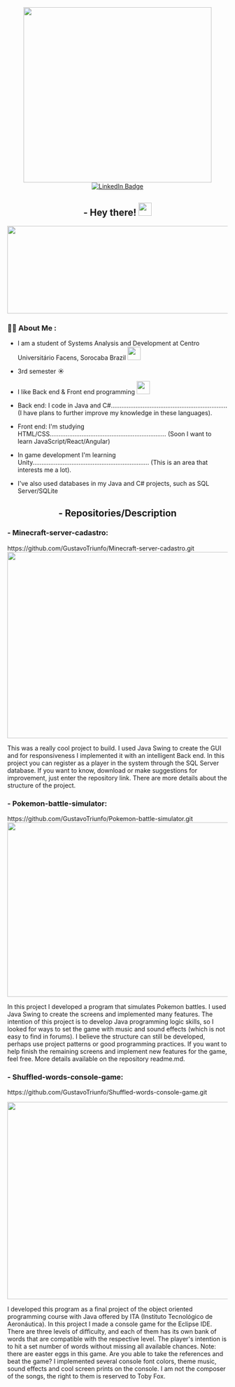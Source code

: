 <div id="header" align="center">
  <img src="https://goofy-goldstine-0f8bb1.netlify.app/img/web.gif" width="430" height="400"/>
</div>
<div id="badges" align="center">
  <a href="https://www.linkedin.com/in/gustavo-costa-de-andrade-7b255b20b/">
    <img src="https://img.shields.io/badge/LinkedIn-blue?style=for-the-badge&logo=linkedin&logoColor=white" alt="LinkedIn Badge"/>
  </a>
</div>
<h2 align="center">
    - Hey there! 
    <img src="https://media.giphy.com/media/hvRJCLFzcasrR4ia7z/giphy.gif" width="30px"/>
</h2>
   <div align="center">
  <img src="https://static.vecteezy.com/system/resources/previews/012/634/805/original/art-deco-outline-stroke-in-golden-color-for-classy-and-luxury-style-premium-vintage-line-art-design-element-free-png.png" width="600" height="200"/>
</div>


### :woman_technologist: About Me :
- I am a student of Systems Analysis and Development at Centro Universitário Facens, Sorocaba Brazil  <img src="https://www.worldatlas.com/r/w768/img/flag/br-flag.jpg" width="30">

- 3rd semester ☀

- I like Back end & Front end programming <img src="https://media.giphy.com/media/WUlplcMpOCEmTGBtBW/giphy.gif" width="30">

- Back end: I code in Java and C#..................................................................
(I have plans to further improve my knowledge in these languages).

- Front end: I'm studying HTML/CSS..................................................................
(Soon I want to learn JavaScript/React/Angular)

- In game development I'm learning Unity..................................................................
(This is an area that interests me a lot).

- I've also used databases in my Java and C# projects, such as SQL Server/SQLite
<h2 align="center">
    - Repositories/Description
</h2>
<h3 >
  - Minecraft-server-cadastro:
</h3>
https://github.com/GustavoTriunfo/Minecraft-server-cadastro.git
<img src="https://i.ibb.co/2N5FGTM/Captura-de-Tela-553.png" width="800" height="425"/>

This was a really cool project to build. I used Java Swing to create the GUI and for responsiveness I implemented it with an intelligent Back end. In this project you can register as a player in the system through the SQL Server database.
If you want to know, download or make suggestions for improvement, just enter the repository link. There are more details about the structure of the project.

<h3 >
  - Pokemon-battle-simulator:
</h3>
https://github.com/GustavoTriunfo/Pokemon-battle-simulator.git

<img src="https://i.ibb.co/wBmv3hY/tela-Principal.gif" width="674" height="398"/>

In this project I developed a program that simulates Pokemon battles. I used Java Swing to create the screens and implemented many features. The intention of this project is to develop Java programming logic skills, so I looked for ways to set the game with music and sound effects (which is not easy to find in forums). I believe the structure can still be developed, perhaps use project patterns or good programming practices. If you want to help finish the remaining screens and implement new features for the game, feel free. More details available on the repository readme.md.

<h3 >
  - Shuffled-words-console-game:
</h3>
https://github.com/GustavoTriunfo/Shuffled-words-console-game.git

<a href='https://www.linkpicture.com/view.php?img=LPic64020a75994cf203982167'><img src='https://www.linkpicture.com/q/MyThumb.jpg' type='image' width="800" height="450"> </a>

I developed this program as a final project of the object oriented programming course with Java offered by ITA (Instituto Tecnológico de Aeronáutica). In this project I made a console game for the Eclipse IDE. There are three levels of difficulty, and each of them has its own bank of words that are compatible with the respective level. The player's intention is to hit a set number of words without missing all available chances. Note: there are easter eggs in this game. Are you able to take the references and beat the game? I implemented several console font colors, theme music, sound effects and cool screen prints on the console. I am not the composer of the songs, the right to them is reserved to Toby Fox.
